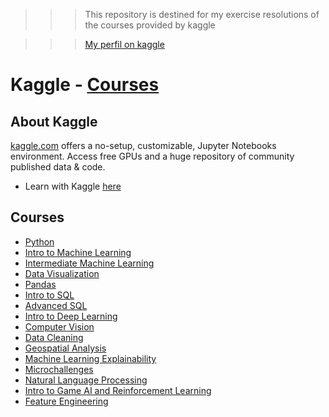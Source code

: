 >>> This repository is destined for my exercise resolutions of the courses provided by kaggle

>>> [My perfil on kaggle](https://www.kaggle.com/mylenamariana/code "My perfil on kaggle")

# Kaggle - [Courses](https://www.kaggle.com/learn/overview "Kaggle - Courses")

## About Kaggle
[kaggle.com](https://www.kaggle.com "Kaggle") offers a no-setup, customizable, Jupyter Notebooks environment. Access free GPUs and a huge repository of community published data & code.
* Learn with Kaggle [here](https://www.kaggle.com/learn/overview "Learn with Kaggle")

## Courses 
* [Python](https://www.kaggle.com/learn/python "Python")
* [Intro to Machine Learning](https://www.kaggle.com/learn/intro-to-machine-learning "Intro to Machine Learning")
* [Intermediate Machine Learning](https://www.kaggle.com/learn/intermediate-machine-learning "Intermediate Machine Learning")
* [Data Visualization](https://www.kaggle.com/learn/data-visualization "Data Visualization")
* [Pandas](https://www.kaggle.com/learn/pandas "Pandas")
* [Intro to SQL](https://www.kaggle.com/learn/intro-to-sql "Intro to SQL")
* [Advanced SQL](https://www.kaggle.com/learn/advanced-sql "Advanced SQL")
* [Intro to Deep Learning](https://www.kaggle.com/learn/intro-to-deep-learning "Intro to Deep Learning")
* [Computer Vision](https://www.kaggle.com/learn/computer-vision "Computer Vision")
* [Data Cleaning](https://www.kaggle.com/learn/data-cleaning "Data Cleaning")
* [Geospatial Analysis](https://www.kaggle.com/learn/geospatial-analysis "Geospatial Analysis")
* [Machine Learning Explainability](https://www.kaggle.com/learn/machine-learning-explainability "Machine Learning Explainability")
* [Microchallenges](https://www.kaggle.com/learn/microchallenges "Microchallenges")
* [Natural Language Processing](https://www.kaggle.com/learn/natural-language-processing "Natural Language Processing")
* [Intro to Game AI and Reinforcement Learning](https://www.kaggle.com/learn/intro-to-game-ai-and-reinforcement-learning "Intro to Game AI and Reinforcement Learning")
* [Feature Engineering](https://www.kaggle.com/learn/feature-engineering "Feature Engineering")
